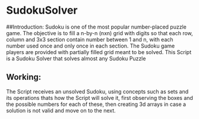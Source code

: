# SudokuSolver

##Introduction:
Sudoku is one of the most popular number-placed puzzle game.
The objective is to fill a n-by-n (nxn) grid with digits so that each row, column and 3x3 section contain number between 1 and n, with each number used once and only once in each section. The Sudoku game players are provided with partially filled grid meant to be solved.
This Script is a Sudoku Solver that solves almost any Sudoku Puzzle
## Working:
The Script receives an unsolved Sudoku, using concepts such as sets and its operations thats how the Script will solve it, first observing the boxes and the possible numbers for each of these, then creating 3d arrays in case a solution is not valid and move on to the next.
